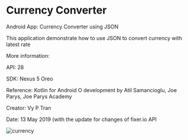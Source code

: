 # Currency Converter
Android App: Currency Converter using JSON

This application demonstrate how to use JSON to convert currency with latest rate

More information:

API: 28

SDK: Nexus 5 Oreo

Reference: Kotlin for Android O development by Atil Samancioglu, Joe Parys, Joe Parys Academy

Creator: Vy P Tran

Date: 13 May 2019 (with the update for changes of fixer.io API

![currency](https://user-images.githubusercontent.com/49819696/57654270-61a28e00-7599-11e9-92e7-787b3a5d3a45.png)


